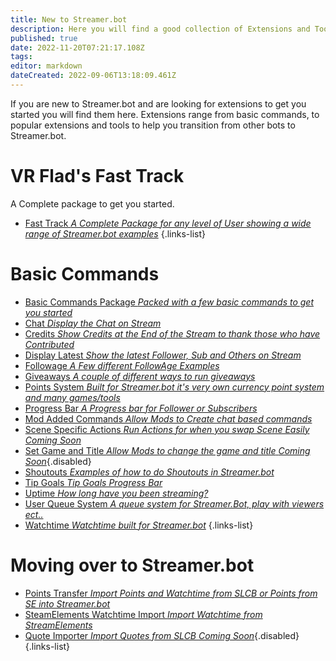 ```yaml
---
title: New to Streamer.bot
description: Here you will find a good collection of Extensions and Tools, for users that are new to Streamer.bot.
published: true
date: 2022-11-20T07:21:17.108Z
tags: 
editor: markdown
dateCreated: 2022-09-06T13:18:09.461Z
---
```


If you are new to Streamer.bot and are looking for extensions to get you started you will find them here. Extensions range from basic commands, to popular extensions and tools to help you transition from other bots to Streamer.bot. 

# VR Flad's Fast Track
A Complete package to get you started.
- [Fast Track *A Complete Package for any level of User showing a wide range of Streamer.bot examples*](https://vrflad.com/fasttrack/)
{.links-list}

# Basic Commands
- [Basic Commands Package *Packed with a few basic commands to get you started*](/extensions/basic-commands-package)
- [Chat *Display the Chat on Stream*](/extensions/stream-chat)
- [Credits *Show Credits at the End of the Stream to thank those who have Contributed*](/extensions/credits)
- [Display Latest *Show the latest Follower, Sub and Others on Stream*](/extensions/display-latest)
- [Followage *A Few different FollowAge Examples*](/extensions/followage-command)
- [Giveaways *A couple of different ways to run giveaways*](/extensions/giveaways)
- [Points System *Built for Streamer.bot it's very own currency point system and many games/tools*](/extensions/points-system-links)
- [Progress Bar *A Progress bar for Follower or Subscribers*](/extensions/quick-goal-progress-bar)
- [Mod Added Commands *Allow Mods to Create chat based commands*](/extensions/mod-added-commands)
- [Scene Specific Actions *Run Actions for when you swap Scene Easily*  *Coming Soon*](/extensions/scene-switch)
- [Set Game and Title *Allow Mods to change the game and title* *Coming Soon*](){.disabled}
- [Shoutouts *Examples of how to do Shoutouts in Streamer.bot*](/extensions/shoutout-examples)
- [Tip Goals *Tip Goals Progress Bar*](/extensions/tips-goal-progress-bar-streamElements)
- [Uptime *How long have you been streaming?*](/extensions/uptime)
- [User Queue System *A queue system for Streamer.Bot, play with viewers ect..*](/extensions/user-queue-system)
- [Watchtime *Watchtime built for Streamer.bot*](/extensions/watchtime)
{.links-list}

# Moving over to Streamer.bot
- [Points Transfer *Import Points and Watchtime from SLCB or Points from SE into Streamer.bot*](/extensions/points-system-points-transfer)
- [SteamElements Watchtime Import *Import Watchtime from StreamElements*](/extensions/steamelements-watchtime-import)
- [Quote Importer *Import Quotes from SLCB* *Coming Soon*](/extensions/quote-importer){.disabled}
{.links-list}